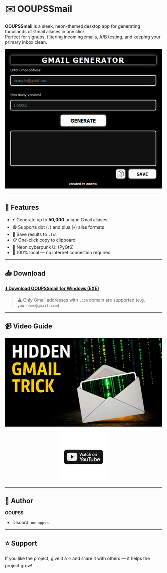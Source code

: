 # ✉️ OOUPSSmail

**OOUPSSmail** is a sleek, neon-themed desktop app for generating thousands of Gmail aliases in one click.  
Perfect for signups, filtering incoming emails, A/B testing, and keeping your primary inbox clean.

![UI Screenshot](https://github.com/OOUPSS/OOUPSSmail/blob/main/screenshot.png?raw=true)

---

## 🚀 Features

- ⚡ Generate up to **50,000** unique Gmail aliases
- 🟣 Supports dot (`.`) and plus (`+`) alias formats
- 💾 Save results to `.txt`
- 📋 One-click copy to clipboard
- 🖤 Neon cyberpunk UI (PyQt6)
- 🔐 100% local — no internet connection required

---

## 📥 Download

**[⬇️ Download OOUPSSmail for Windows (EXE)](https://github.com/OOUPSS/OOUPSSmail/releases/latest/download/OUPSmail.exe)**

> ⚠️ Only Gmail addresses with `.com` domain are supported (e.g. `yourname@gmail.com`)

---

## 📹 Video Guide

<p align="center">
  <a href="https://youtu.be/t4nBpjHrVzs?si=rfVNEpDQ-PL9UnNT">
    <img src="https://github.com/OOUPSS/OOUPSSmail/blob/main/ytic.png?raw=true" alt="YouTube Preview" width="640" />
  </a>
</p>

<p align="center">
  <a href="https://youtu.be/t4nBpjHrVzs?si=rfVNEpDQ-PL9UnNT">
    <img src="https://github.com/OOUPSS/OOUPSSmail/blob/main/WtchYt.png?raw=true" alt="Watch on YouTube Button" width="160" />
  </a>
</p>

---

## 👤 Author

**OOUPSS**

- Discord: `oouuppss`

---

## ⭐ Support

If you like the project, give it a ⭐ and share it with others — it helps the project grow!
